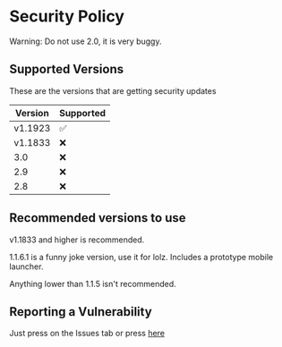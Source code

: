 # Security Policy
Warning: Do not use 2.0, it is very buggy.
## Supported Versions

These are the versions that are getting security updates

| Version | Supported          |
| ------- | ------------------ |
| v1.1923 | :white_check_mark: |
| v1.1833 | :x:                |
|   3.0   | :x:                |
|   2.9   | :x:                |
|   2.8   | :x:                |

## Recommended versions to use
v1.1833 and higher is recommended.

1.1.6.1 is a funny joke version, use it for lolz. Includes a prototype mobile launcher.

Anything lower than 1.1.5 isn't recommended.
## Reporting a Vulnerability

Just press on the Issues tab or press [here](https://github.com/iCloExecutable/icloos-master/issues)
